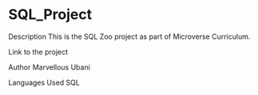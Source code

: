 # SQL_Project

Description
This is the SQL Zoo project as part of Microverse Curriculum.

Link to the project

Author
Marvellous Ubani

Languages Used
SQL
